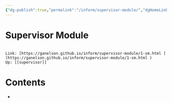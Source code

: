 ```yaml
---
{"dg-publish":true,"permalink":"/inform/supervisor-module/","dgHomeLink":true,"dgPassFrontmatter":false}
---
```


# Supervisor Module
```ad-info

Link: [https://ganelson.github.io/inform/supervisor-module/1-sm.html ](https://ganelson.github.io/inform/supervisor-module/1-sm.html )
Up: [[supervisor]]
```

# Contents
- 